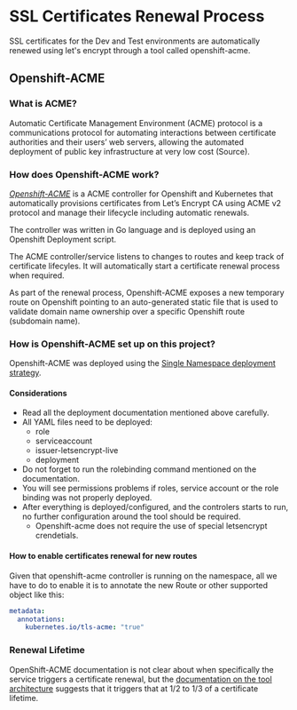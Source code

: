 # SSL Certificates Renewal Process

SSL certificates for the Dev and Test environments are automatically renewed using let's encrypt through a tool called openshift-acme.

## Openshift-ACME

### What is ACME?

Automatic Certificate Management Environment (ACME) protocol is a communications protocol for automating interactions between certificate authorities and their users’ web servers, allowing the automated deployment of public key infrastructure at very low cost (Source).

### How does Openshift-ACME work?

[*Openshift-ACME*](docs/ssl-certificates-renewal.md) is a ACME controller for Openshift and Kubernetes that automatically provisions certificates from Let’s Encrypt CA using ACME v2 protocol and manage their lifecycle including automatic renewals. 

The controller was written in Go language and is deployed using an Openshift Deployment script.

The ACME controller/service listens to changes to routes and keep track of certificate lifecyles. It will automatically start a certificate renewal process when required.

As part of the renewal process, Openshift-ACME exposes a new temporary route on Openshift pointing to an auto-generated static file that is used to validate domain name ownership over a specific Openshift route (subdomain name).

### How is Openshift-ACME set up on this project?

Openshift-ACME was deployed using the [Single Namespace deployment strategy](https://github.com/tnozicka/openshift-acme/tree/master/deploy#single-namespace).

#### Considerations
* Read all the deployment documentation mentioned above carefully.
* All YAML files need to be deployed:
    * role
    * serviceaccount
    * issuer-letsencrypt-live
    * deployment
* Do not forget to run the rolebinding command mentioned on the documentation.
* You will see permissions problems if roles, service account or the role binding was not properly deployed.
* After everything is deployed/configured, and the controlers starts to run, no further configuration around the tool should be required. 
    * Openshift-acme does not require the use of special letsencrypt crendetials.

#### How to enable certificates renewal for new routes

Given that openshift-acme controller is running on the namespace, all we have to do to enable it is to annotate the new Route or other supported object like this:
```yaml
metadata:
  annotations:
    kubernetes.io/tls-acme: "true"
```

### Renewal Lifetime

OpenShift-ACME documentation is not clear about when specifically the service triggers a certificate renewal, but the [documentation on the tool architecture](https://github.com/tnozicka/openshift-acme/blob/master/docs/design/architecture.adoc) suggests that it triggers that at 1/2 to 1/3 of a certificate lifetime.



